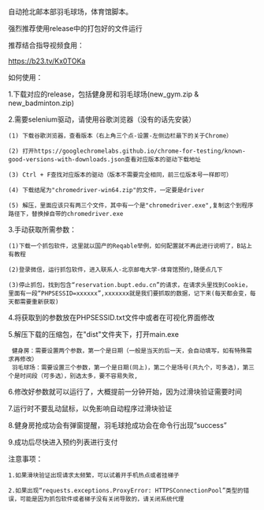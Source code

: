 自动抢北邮本部羽毛球场，体育馆脚本。

强烈推荐使用release中的打包好的文件运行

推荐结合指导视频食用：

https://b23.tv/Kx0TOKa

如何使用：

  1.下载对应的release，包括健身房和羽毛球场(new_gym.zip & new_badminton.zip)
  
  2.需要selenium驱动，请使用谷歌浏览器（没有的话先安装）
  
    (1) 下载谷歌浏览器，查看版本（右上角三个点-设置-左侧边栏最下的关于Chrome）
    
    (2) 打开https://googlechromelabs.github.io/chrome-for-testing/known-good-versions-with-downloads.json查看对应版本的驱动下载地址
    
    (3) Ctrl + F查找对应版本的驱动（版本不需要完全相同，前三位版本号一样即可）
    
    (4) 下载结尾为"chromedriver-win64.zip"的文件，一定要是driver
    
    (5) 解压，里面应该只有两三个文件，其中有一个是"chromedriver.exe",复制这个到程序路径下，替换掉自带的chromedriver.exe
    
        
  3.手动获取所需参数：
  
    (1)下载一个抓包软件，这里就以国产的Reqable举例，如何配置就不再此进行说明了，B站上有教程
    
    (2)登录微信，运行抓包软件，进入联系人-北京邮电大学-体育馆预约,随便点几下
    
    (3)停止抓包，找到包含“reservation.bupt.edu.cn”的请求，在请求头里找到Cookie，里面有一段“PHPSESSID=xxxxxx”,xxxxxxx就是我们要抓取的数据，记下来(每天都会变，每天都需要重新获取)
    
  4.将获取到的参数放在PHPSESSID.txt文件中或者在可视化界面修改

  5.解压下载的压缩包，在"dist"文件夹下，打开main.exe

     健身房：需要设置两个参数，第一个是日期（一般是当天的后一天，会自动填写，如有特殊需求再修改）
     羽毛球场：需要设置三个参数，第一个是日期(同上)，第二个是场号(共九个，可多选)，第三个是时间段（可多选），别选太多，要不容易失败,

  6.修改好参数就可以运行了，大概提前一分钟开始，因为过滑块验证需要时间

  7.运行时不要乱动鼠标，以免影响自动程序过滑块验证
  
  8.健身房抢成功会有弹窗提醒，羽毛球抢成功会在命令行出现“success”

  9.成功后尽快进入预约列表进行支付

  
  注意事项：
  
    1.如果滑块验证出现请求太频繁，可以试着开手机热点或者挂梯子
    
    2.如果出现“requests.exceptions.ProxyError: HTTPSConnectionPool”类型的错误，可能是因为抓包软件或者梯子没有关闭导致的，请关闭系统代理

    


